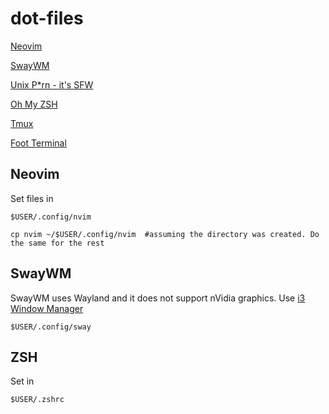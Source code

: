 # dot-files

[Neovim](https://neovim.io/)

[SwayWM](https://swaywm.org/)

[Unix P*rn - it's SFW](https://unixporn.github.io/)

[Oh My ZSH](https://ohmyz.sh/)

[Tmux](https://github.com/tmux/tmux/wiki)

[Foot Terminal](https://codeberg.org/dnkl/foot)

## Neovim 

Set files in 

    $USER/.config/nvim

    cp nvim ~/$USER/.config/nvim  #assuming the directory was created. Do the same for the rest

## SwayWM

SwayWM uses Wayland and it does not support nVidia graphics. Use [i3 Window Manager](https://i3wm.org/)

    $USER/.config/sway

## ZSH

Set in 

    $USER/.zshrc
